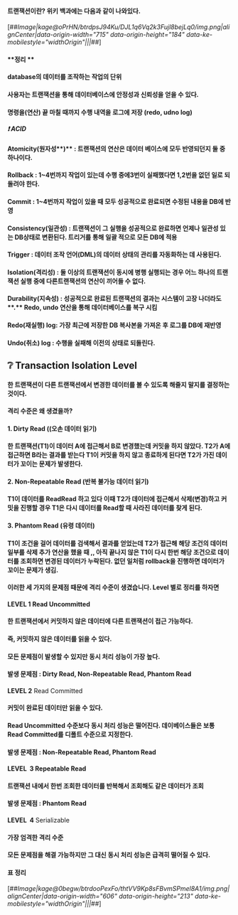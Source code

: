 #### 트랜잭션이란? 위키 백과에는 다음과 같이 나와있다.

[##_Image|kage@oPrHN/btrdpsJ94Ku/DJL1q6Vq2k3Fujl8bejLq0/img.png|alignCenter|data-origin-width="715" data-origin-height="184" data-ke-mobilestyle="widthOrigin"|||_##]

#### **정리 **

#### database의 데이터를 조작하는 작업의 단위

#### 사용자는 트랜잭션을 통해 데이터베이스에 안정성과 신뢰성을 얻을 수 있다.

#### 명령을(연산) 끝 마칠 때까지 수행 내역을 로그에 저장 (redo, udno log)

_**❗ ACID**_

#### **Atomicity(원자성****)** : 트랜잭션의 연산은 데이터 베이스에 **모두 반영되던지** 둘 중 하나이다.

#### **Rollback** : 1~4번까지 작업이 있는데 수행 중에3번이 실패했다면 1,2번을 없던 일로 되돌려야 한다.

#### Commit : 1~4번까지 작업이 있을 때 모두 성공적으로 완료되면 수정된 내용을 DB에 반영

#### **Consistency**(일관성) : 트랜잭션이 그 실행을 **성공적으로 완료하면 언제나 일관성 있는 DB상태**로 변환된다. 트리거를 통해 일괄  적으로 모든 DB에 적용

#### **Trigger** : 데이터 조작 언어(DML)의 데이터 상태의 관리를 자동화하는 데 사용된다.

#### **Isolation**(격리성) : 둘 이상의 트랜잭션이 동시에 병행 실행되는 경우 어느 하나의 트랜잭션 실행 중에 다른트랜잭션의 연산이 끼어들 수 없다.

#### **Durability**(지속성) : 성공적으로 완료된 트랜잭션의 결과는 **시스템이  고장 나더라도****.** Redo, undo 연산을 통해 데이터베이스를 복구 시킴

#### **Redo(재실행) log**: 가장 최근에 저장한 DB 복사본을 가져온 후 로그를 DB에 재반영

#### **Undo(취소) log :** 수행을 실패해 이전의 상태로 되돌린다.

## **❔ Transaction Isolation Level**

#### 한 트랜잭션이 다른 트랜잭션에서 변경한 데이터를 볼 수 있도록 해줄지 말지를 결정하는 것이다.

#### **격리 수준은 왜 생겼을까?**

#### 1\. **Dirty Read** ((오손 데이터 읽기)

#### 한 트랜잭션(T1)이 데이터 A에 접근해서 B로 변경했는데 커밋을 하지 않았다. T2가 A에 접근하면 B라는 결과를 받는다 T1이 커밋을 하지 않고 종료하게 된다면 T2가 가진 데이터가 꼬이는 문제가 발생한다.

#### 2\. **Non-Repeatable Read** (반복 불가능 데이터 읽기)

#### T1이 데이터를 ReadRead 하고 있다 이때 T2가 데이터에 접근해서 삭제(변경)하고 커밋을 진행할 경우 T1은 다시 데이터를 Read할 때 사라진 데이터를 찾게 된다.

#### 3\. **Phantom Read** (유령 데이터)

#### T1이  조건을 걸어 데이터를 검색해서 결과를 얻었는데 T2가 접근해 해당 조건의 데이터 일부를 삭제 추가 연산을 했을 때 ,, 아직 끝나지 않은 T1이 다시 한번 해당 조건으로 데이터를 조회하면 변경된 데이터가 누락된다. 없던 일처럼 rollback을 진행하면 데이터가 꼬이는 문제가 생김.

#### 이러한 세 가지의 문제점 때문에 격리 수준이 생겼습니다. Level 별로 정리를 하자면

#### **LEVEL 1** Read Uncommitted

#### 한 트랜잭션에서 커밋하지 않은 데이터에 다른 트랜잭션이 접근 가능하다.

#### 즉, 커밋하지 않은 데이터를 읽을 수 있다.

#### 모든 문제점이 발생할 수 있지만 동시 처리 성능이 가장 높다.

#### 발생 문제점 : Dirty Read, Non-Repeatable Read, Phantom Read

####   
**LEVEL 2** Read Committed

#### 커밋이 완료된 데이터만 읽을 수 있다.

#### Read Uncommitted 수준보다 동시 처리 성능은 떨어진다. 데이베이스들은  보통 Read Committed를 디폴트 수준으로 지정한다.

#### 발생 문제점 : Non-Repeatable Read, Phantom Read  

#### **LEVEL  3** Repeatable Read

#### 트랜잭션 내에서 한번 조회한 데이터를 반복해서 조회해도 같은 데이터가 조회

#### 발생 문제점 : Phantom Read

####   
**LEVEL  4** Serializable

#### 가장 엄격한 격리 수준

#### 모든 문제점을 해결 가능하지만 그 대신 동시 처리 성능은 급격히 떨어질 수 있다.  

#### 표 정리 

[##_Image|kage@0begw/btrdooPexFo/thtVV9Kp8sFBvmSPmel8A1/img.png|alignCenter|data-origin-width="606" data-origin-height="213" data-ke-mobilestyle="widthOrigin"|||_##]